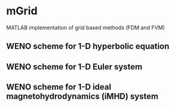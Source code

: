 # mGrid
MATLAB implementation of grid based methods (FDM and FVM)

## WENO scheme for 1-D hyperbolic equation

## WENO scheme for 1-D Euler system

## WENO scheme for 1-D ideal magnetohydrodynamics (iMHD) system
